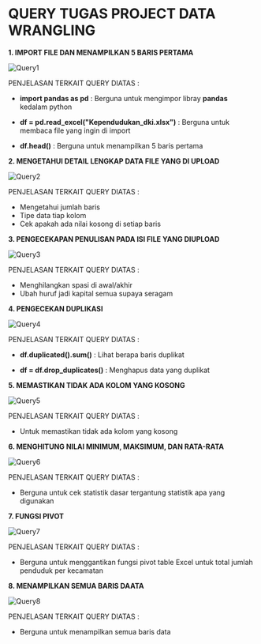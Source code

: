 # QUERY TUGAS PROJECT DATA WRANGLING
**1. IMPORT FILE DAN MENAMPILKAN 5 BARIS PERTAMA**

![Query1](https://github.com/user-attachments/assets/7d5b5e1a-3835-4436-a69f-20ce4d4467de)

PENJELASAN TERKAIT QUERY DIATAS :
- **import pandas as pd** : Berguna untuk mengimpor libray **pandas** kedalam python

- **df = pd.read_excel("Kependudukan_dki.xlsx")** : Berguna untuk membaca file yang ingin di import

- **df.head()** : Berguna untuk menampilkan 5 baris pertama

**2. MENGETAHUI DETAIL LENGKAP DATA FILE YANG DI UPLOAD**

![Query2](https://github.com/user-attachments/assets/384e0891-d458-4bb7-90af-acaddd63b51b)

PENJELASAN TERKAIT QUERY DIATAS :
- Mengetahui jumlah baris
- Tipe data tiap kolom
- Cek apakah ada nilai kosong di setiap baris

**3. PENGECEKAPAN PENULISAN PADA ISI FILE YANG DIUPLOAD**

![Query3](https://github.com/user-attachments/assets/2d0789d8-fcfe-4e70-a017-17cee67fddd6)

PENJELASAN TERKAIT QUERY DIATAS :
- Menghilangkan spasi di awal/akhir
- Ubah huruf jadi kapital semua supaya seragam

**4. PENGECEKAN DUPLIKASI**

![Query4](https://github.com/user-attachments/assets/0b5aa0c1-5798-4ddc-8835-c26e40ce020b)

PENJELASAN TERKAIT QUERY DIATAS :
- **df.duplicated().sum()** : Lihat berapa baris duplikat

- **df = df.drop_duplicates()** : Menghapus data yang duplikat

**5. MEMASTIKAN TIDAK ADA KOLOM YANG KOSONG**

![Query5](https://github.com/user-attachments/assets/4bec37eb-b7d1-4413-8788-25c6c1c5c2fe)

PENJELASAN TERKAIT QUERY DIATAS :
- Untuk memastikan tidak ada kolom yang kosong

**6. MENGHITUNG NILAI MINIMUM, MAKSIMUM, DAN RATA-RATA**

![Query6](https://github.com/user-attachments/assets/ef9a6b48-04d7-407b-9ab2-b2a72193341e)

PENJELASAN TERKAIT QUERY DIATAS :
- Berguna untuk cek statistik dasar tergantung statistik apa yang digunakan

**7. FUNGSI PIVOT**

![Query7](https://github.com/user-attachments/assets/52c52c3b-f60a-4db8-adc8-52157af6827a)

PENJELASAN TERKAIT QUERY DIATAS :
- Berguna untuk menggantikan fungsi pivot table Excel untuk total jumlah penduduk per kecamatan

**8. MENAMPILKAN SEMUA BARIS DAATA**

![Query8](https://github.com/user-attachments/assets/d415d2fe-5dcd-4d6e-9cba-325718cf3b69)

PENJELASAN TERKAIT QUERY DIATAS :
- Berguna untuk menampilkan semua baris data



